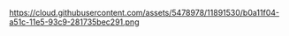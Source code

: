 
https://cloud.githubusercontent.com/assets/5478978/11891530/b0a11f04-a51c-11e5-93c9-281735bec291.png
